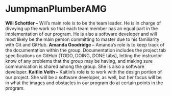 # JumpmanPlumberAMG

**Will Schottler –** Will’s main role is to be the team leader. He is in charge of divvying up the work so that each team member has an equal part in the implementation of our program. He is also a software developer and will most likely be the main person committing to master due to his familiarity with Git and GitHub. 
**Amanda Goodridge –** Amanda’s role is to keep track of the documentation within the group. Documentation includes the project tab specifications on GitHub (TODO, DOING, DONE tabs), letting the instructor know of any problems that the group may be having, and making sure communication is shared among the group. She is also a software developer.
**Kaitlin Veith –** Kaitlin’s role is to work with the design portion of our project. She will be a software developer, as well, but her focus will be in what the images and obstacles in our program do at certain points in the program.
